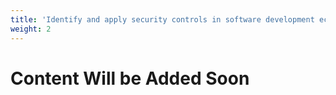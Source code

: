 ```yaml
---
title: 'Identify and apply security controls in software development ecosystems'
weight: 2
---
```


# Content Will be Added Soon